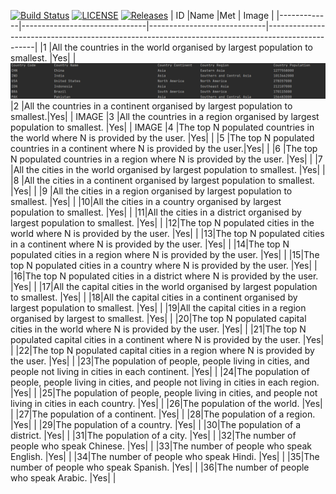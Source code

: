 [![Build Status](https://www.travis-ci.com/Carlosjr5/sem.svg?branch=master)](https://www.travis-ci.com/Carlosjr5/sem)
[![LICENSE](https://img.shields.io/github/license/Carlosjr5/sem.svg?style=flat-square)](https://github.com/Carlosjr5/sem/blob/master/LICENSE)
[![Releases](https://img.shields.io/github/release/Carlosjr5/sem/all.svg?style=flat-square)](https://github.com/Carlosjr5/sem/releases)
|         ID  |Name                           |Met                          | Image                                                                                            |
|-------------|-------------------------------|-----------------------------|--------------------------------------------------------------------------------------------------|
|1 |All the countries in the world organised by largest population to smallest.  |Yes| | ![alt text](https://github.com/Carlosjr5/sem/blob/master/screenshots/id1.png)
|2 |All the countries in a continent organised by largest population to smallest.|Yes| | IMAGE 
|3 |All the countries in a region organised by largest population to smallest.   |Yes| | IMAGE
|4 |The top N populated countries in the world where N is provided by the user.  |Yes| |
|5 |The top N populated countries in a continent where N is provided by the user.|Yes| |
|6 |The top N populated countries in a region where N is provided by the user.   |Yes| |
|7 |All the cities in the world organised by largest population to smallest.     |Yes| |
|8 |All the cities in a continent organised by largest population to smallest.   |Yes| |
|9 |All the cities in a region organised by largest population to smallest.      |Yes| |
|10|All the cities in a country organised by largest population to smallest.     |Yes| |
|11|All the cities in a district organised by largest population to smallest.    |Yes| |
|12|The top N populated cities in the world where N is provided by the user.     |Yes| |
|13|The top N populated cities in a continent where N is provided by the user.   |Yes| |
|14|The top N populated cities in a region where N is provided by the user.      |Yes| |
|15|The top N populated cities in a country where N is provided by the user.     |Yes| |
|16|The top N populated cities in a district where N is provided by the user.    |Yes| |
|17|All the capital cities in the world organised by largest population to smallest.  |Yes| |
|18|All the capital cities in a continent organised by largest population to smallest.   |Yes| |
|19|All the capital cities in a region organised by largest to smallest.    |Yes| |
|20|The top N populated capital cities in the world where N is provided by the user.      |Yes| |
|21|The top N populated capital cities in a continent where N is provided by the user.    |Yes| |
|22|The top N populated capital cities in a region where N is provided by the user.  |Yes| |
|23|The population of people, people living in cities, and people not living in cities in each continent.  |Yes| |
|24|The population of people, people living in cities, and people not living in cities in each region. |Yes| |
|25|The population of people, people living in cities, and people not living in cities in each country. |Yes| |
|26|The population of the world.                                                                             |Yes| |
|27|The population of a continent.                                                                             |Yes| |
|28|The population of a region.                                                                             |Yes| |
|29|The population of a country.                                                                             |Yes| |
|30|The population of a district.                                                                             |Yes| |
|31|The population of a city.                                                      |Yes| |
|32|The number of people who speak Chinese.                                                     |Yes| |
|33|The number of people who speak English.                                                       |Yes| |
|34|The number of people who speak Hindi.                                                         |Yes| |
|35|The number of people who speak Spanish.                                                         |Yes| |
|36|The number of people who speak Arabic.                                                         |Yes| |
